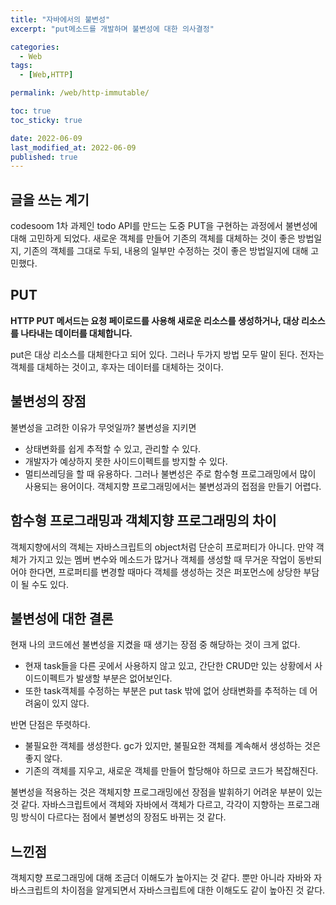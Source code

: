 ```yaml
---
title: "자바에서의 불변성"
excerpt: "put메소드를 개발하며 불변성에 대한 의사결정"

categories:
  - Web
tags:
  - [Web,HTTP]

permalink: /web/http-immutable/

toc: true
toc_sticky: true

date: 2022-06-09
last_modified_at: 2022-06-09
published: true
---
```


## 글을 쓰는 계기
codesoom 1차 과제인 todo API를 만드는 도중 PUT을 구현하는 과정에서 불변성에 대해 고민하게 되었다. 새로운 객체를 만들어 기존의 객체를 대체하는 것이 좋은 방법일지, 기존의 객체를 그대로 두되, 내용의 일부만 수정하는 것이 좋은 방법일지에 대해 고민했다. 

## PUT
**HTTP PUT 메서드는 요청 페이로드를 사용해 새로운 리소스를 생성하거나, 대상 리소스를 나타내는 데이터를 대체합니다.**

put은 대상 리소스를 대체한다고 되어 있다. 그러나 두가지 방법 모두 말이 된다. 전자는 객체를 대체하는 것이고, 후자는 데이터를 대체하는 것이다. 

## 불변성의 장점
불변성을 고려한 이유가 무엇일까? 불변성을 지키면
 - 상태변화를 쉽게 추적할 수 있고, 관리할 수 있다. 
- 개발자가 예상하지 못한 사이드이펙트를 방지할 수 있다. 
- 멀티쓰레딩을 할 때 유용하다. 
그러나 불변성은 주로 함수형 프로그래밍에서 많이 사용되는 용어이다. 객체지향 프로그래밍에서는 불변성과의 접점을 만들기 어렵다. 

## 함수형 프로그래밍과 객체지향 프로그래밍의 차이

객체지향에서의 객체는 자바스크립트의 object처럼 단순히 프로퍼티가 아니다. 만약 객체가 가지고 있는 멤버 변수와 메소드가 많거나 객체를 생성할 때 무거운 작업이 동반되어야 한다면, 프로퍼티를 변경할 때마다 객체를 생성하는 것은 퍼포먼스에 상당한 부담이 될 수도 있다. 

## 불변성에 대한 결론

현재 나의 코드에선 불변성을 지켰을 때 생기는 장점 중 해당하는 것이 크게 없다. 
- 현재 task들을 다른 곳에서 사용하지 않고 있고, 간단한 CRUD만 있는 상황에서 사이드이펙트가 발생할 부분은 없어보인다.
- 또한 task객체를 수정하는 부분은 put task 밖에 없어 상태변화를 추적하는 데 어려움이 있지 않다. 

반면 단점은 뚜렷하다.
- 불필요한 객체를 생성한다. gc가 있지만, 불필요한 객체를 계속해서 생성하는 것은 좋지 않다.
- 기존의 객체를 지우고, 새로운 객체를 만들어 할당해야 하므로 코드가 복잡해진다. 

불변성을 적용하는 것은 객체지향 프로그래밍에선 장점을 발휘하기 어려운 부분이 있는 것 같다. 자바스크립트에서 객체와 자바에서 객체가 다르고, 각각이 지향하는 프로그래밍 방식이 다르다는 점에서 불변성의 장점도 바뀌는 것 같다.

## 느낀점
 객체지향 프로그래밍에 대해 조금더 이해도가 높아지는 것 같다. 뿐만 아니라 자바와 자바스크립트의 차이점을 알게되면서 자바스크립트에 대한 이해도도 같이 높아진 것 같다.
